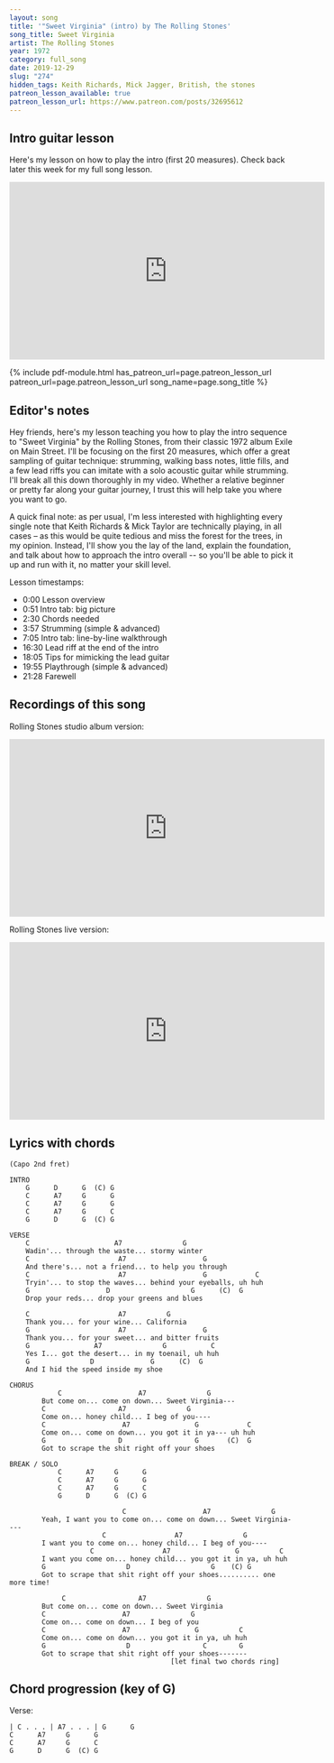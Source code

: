 ```yaml
---
layout: song
title: '"Sweet Virginia" (intro) by The Rolling Stones'
song_title: Sweet Virginia
artist: The Rolling Stones
year: 1972
category: full_song
date: 2019-12-29
slug: "274"
hidden_tags: Keith Richards, Mick Jagger, British, the stones
patreon_lesson_available: true
patreon_lesson_url: https://www.patreon.com/posts/32695612
---
```


## Intro guitar lesson

Here's my lesson on how to play the intro (first 20 measures). Check back later this week for my full song lesson.

<iframe width="560" height="315" src="https://www.youtube.com/embed/AqoK5lm1AZ4" frameborder="0" allow="accelerometer; autoplay; encrypted-media; gyroscope; picture-in-picture" allowfullscreen></iframe>

<!-- <iframe width="560" height="315" src="https://www.youtube.com/embed/YS0up2Oo8Dg" frameborder="0" allow="accelerometer; autoplay; encrypted-media; gyroscope; picture-in-picture" allowfullscreen></iframe> -->

{% include pdf-module.html has_patreon_url=page.patreon_lesson_url patreon_url=page.patreon_lesson_url song_name=page.song_title %}

## Editor's notes

Hey friends, here's my lesson teaching you how to play the intro sequence to "Sweet Virginia" by the Rolling Stones, from their classic 1972 album Exile on Main Street. I'll be focusing on the first 20 measures, which offer a great sampling of guitar technique: strumming, walking bass notes, little fills, and a few lead riffs you can imitate with a solo acoustic guitar while strumming. I'll break all this down thoroughly in my video. Whether a relative beginner or pretty far along your guitar journey, I trust this will help take you where you want to go.

A quick final note: as per usual, I'm less interested with highlighting every single note that Keith Richards & Mick Taylor are technically playing, in all cases – as this would be quite tedious and miss the forest for the trees, in my opinion. Instead, I'll show you the lay of the land, explain the foundation, and talk about how to approach the intro overall -- so you'll be able to pick it up and run with it, no matter your skill level.

Lesson timestamps:

- 0:00 Lesson overview
- 0:51 Intro tab: big picture
- 2:30 Chords needed
- 3:57 Strumming (simple & advanced)
- 7:05 Intro tab: line-by-line walkthrough
- 16:30 Lead riff at the end of the intro
- 18:05 Tips for mimicking the lead guitar
- 19:55 Playthrough (simple & advanced)
- 21:28 Farewell

## Recordings of this song

Rolling Stones studio album version:

<iframe width="560" height="315" src="https://www.youtube.com/embed/qLElyXFheBY" frameborder="0" allow="accelerometer; autoplay; encrypted-media; gyroscope; picture-in-picture" allowfullscreen></iframe>

Rolling Stones live version:

<iframe width="560" height="315" src="https://www.youtube.com/embed/tIfQipkkOqs" frameborder="0" allow="accelerometer; autoplay; encrypted-media; gyroscope; picture-in-picture" allowfullscreen></iframe>

## Lyrics with chords

    (Capo 2nd fret)

    INTRO
        G      D      G  (C) G
        C      A7     G      G
        C      A7     G      G
        C      A7     G      C
        G      D      G  (C) G

    VERSE
        C                     A7               G
        Wadin'... through the waste... stormy winter
        C                      A7                   G                
        And there's... not a friend... to help you through
        C                      A7                   G            C   
        Tryin'... to stop the waves... behind your eyeballs, uh huh
        G                   D                    G      (C)  G       
        Drop your reds... drop your greens and blues

        C                      A7          G                         
        Thank you... for your wine... California
        G                      A7                   G                
        Thank you... for your sweet... and bitter fruits
        G                A7               G           C              
        Yes I... got the desert... in my toenail, uh huh
        G               D              G      (C)  G                 
        And I hid the speed inside my shoe

    CHORUS
                C                   A7               G               
            But come on... come on down... Sweet Virginia---
            C                  A7               G                    
            Come on... honey child... I beg of you----
            C                   A7                G            C     
            Come on... come on down... you got it in ya--- uh huh
            G                  D                  G       (C)  G     
            Got to scrape the shit right off your shoes

    BREAK / SOLO
                C      A7     G      G
                C      A7     G      G
                C      A7     G      C
                G      D      G  (C) G

                                C                   A7               G
            Yeah, I want you to come on... come on down... Sweet Virginia----
                           C                 A7               G      
            I want you to come on... honey child... I beg of you----
                        C                 A7                G          C        
            I want you come on... honey child... you got it in ya, uh huh
            G                    D                    G    (C) G                
            Got to scrape that shit right off your shoes.......... one more time!

                 C                  A7               G
            But come on... come on down... Sweet Virginia
            C                   A7               G                             
            Come on... come on down... I beg of you
            C                   A7                G          C                 
            Come on... come on down... you got it in ya, uh huh
            G                    D                  C        G                 
            Got to scrape that shit right off your shoes-------
                                            [let final two chords ring]

## Chord progression (key of G)

Verse:

    | C . . . | A7 . . . | G      G
    C      A7     G      G
    C      A7     G      C
    G      D      G  (C) G
